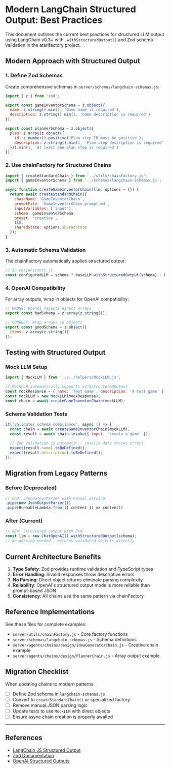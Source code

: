 # Modern LangChain Structured Output: Best Practices

This document outlines the current best practices for structured LLM output using LangChain v0.3+ with `.withStructuredOutput()` and Zod schema validation in the atarifactory project.

## Modern Approach with Structured Output

### 1. Define Zod Schemas

Create comprehensive schemas in `server/schemas/langchain-schemas.js`:

```js
import { z } from 'zod';

export const gameInventorSchema = z.object({
  name: z.string().min(1, 'Game name is required'),
  description: z.string().min(1, 'Game description is required')
});

export const plannerSchema = z.object({
  plan: z.array(z.object({
    id: z.number().positive('Plan step ID must be positive'),
    description: z.string().min(1, 'Plan step description is required')
  })).min(1, 'At least one plan step is required')
});
```

### 2. Use chainFactory for Structured Chains

```js
import { createStandardChain } from '../utils/chainFactory.js';
import { gameInventorSchema } from '../schemas/langchain-schemas.js';

async function createGameInventorChain(llm, options = {}) {
  return await createStandardChain({
    chainName: 'GameInventorChain',
    promptFile: 'GameInventorChain.prompt.md',
    inputVariables: ['input'],
    schema: gameInventorSchema,
    preset: 'creative',
    llm,
    sharedState: options.sharedState
  });
}
```

### 3. Automatic Schema Validation

The chainFactory automatically applies structured output:

```js
// In chainFactory.js
const configuredLLM = schema ? baseLLM.withStructuredOutput(schema) : baseLLM;
```

### 4. OpenAI Compatibility

For array outputs, wrap in objects for OpenAI compatibility:

```js
// WRONG: OpenAI rejects direct arrays
export const badSchema = z.array(z.string());

// CORRECT: Wrap arrays in objects
export const goodSchema = z.object({
  items: z.array(z.string())
});
```

## Testing with Structured Output

### Mock LLM Setup

```js
import { MockLLM } from '../../helpers/MockLLM.js';

// MockLLM automatically supports withStructuredOutput
const mockResponse = { name: 'Test Game', description: 'A test game' };
const mockLLM = new MockLLM(mockResponse);
const chain = await createGameInventorChain(mockLLM);
```

### Schema Validation Tests

```js
it('validates schema compliance', async () => {
  const chain = await createGameInventorChain(mockLLM);
  const result = await chain.invoke({ input: 'create a game' });
  
  // Zod validation is automatic - invalid data throws errors
  expect(result.name).toBeDefined();
  expect(result.description).toBeDefined();
});
```

## Migration from Legacy Patterns

### Before (Deprecated)
```js
// OLD: JsonOutputParser with manual parsing
.pipe(new JsonOutputParser())
.pipe(RunnableLambda.from(({ content }) => content))
```

### After (Current)
```js
// NEW: Structured output with Zod
const llm = new ChatOpenAI().withStructuredOutput(schema);
// No parsing needed - returns validated objects directly
```

## Current Architecture Benefits

1. **Type Safety**: Zod provides runtime validation and TypeScript types
2. **Error Handling**: Invalid responses throw descriptive errors
3. **No Parsing**: Direct object returns eliminate parsing complexity
4. **Reliability**: OpenAI's structured output mode is more reliable than prompt-based JSON
5. **Consistency**: All chains use the same pattern via chainFactory

## Reference Implementations

See these files for complete examples:
- `server/utils/chainFactory.js` - Core factory functions
- `server/schemas/langchain-schemas.js` - Schema definitions
- `server/agents/chains/design/IdeaGeneratorChain.js` - Creative chain example
- `server/agents/chains/design/PlannerChain.js` - Array output example

## Migration Checklist

When updating chains to modern patterns:

- [ ] Define Zod schema in `langchain-schemas.js`
- [ ] Convert to `createStandardChain()` or specialized factory
- [ ] Remove manual JSON parsing logic
- [ ] Update tests to use `MockLLM` with direct objects
- [ ] Ensure async chain creation is properly awaited

---

## References
- [LangChain JS Structured Output](https://js.langchain.com/docs/how_to/structured_output)
- [Zod Documentation](https://zod.dev/)
- [OpenAI Structured Outputs](https://platform.openai.com/docs/guides/structured-outputs)

